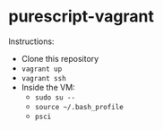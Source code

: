 purescript-vagrant
==================

Instructions:

- Clone this repository
- `vagrant up`
- `vagrant ssh`
- Inside the VM:
    - `sudo su --`
    - `source ~/.bash_profile`
    - `psci`
